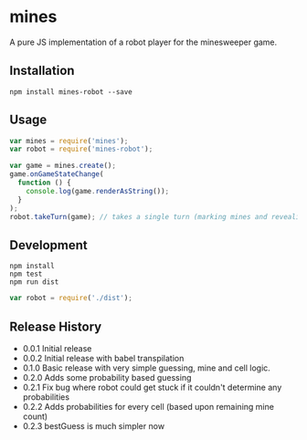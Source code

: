 # mines

A pure JS implementation of a robot player for the minesweeper game.

## Installation

```
npm install mines-robot --save
```

## Usage

```javascript
var mines = require('mines');
var robot = require('mines-robot');

var game = mines.create();
game.onGameStateChange(
  function () {
    console.log(game.renderAsString());
  }
);
robot.takeTurn(game); // takes a single turn (marking mines and revealing at least one cell)
```

## Development

```
npm install
npm test
npm run dist
```

```javascript
var robot = require('./dist');
```

## Release History

* 0.0.1 Initial release
* 0.0.2 Initial release with babel transpilation
* 0.1.0 Basic release with very simple guessing, mine and cell logic.
* 0.2.0 Adds some probability based guessing
* 0.2.1 Fix bug where robot could get stuck if it couldn't determine any probabilities
* 0.2.2 Adds probabilities for every cell (based upon remaining mine count)
* 0.2.3 bestGuess is much simpler now
